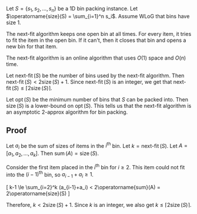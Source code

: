 Let $S = \{s_1, s_2, \ldots, s_n\}$ be a 1D bin packing instance.
Let $\operatorname{size}(S) = \sum_{i=1}^n s_i$.
Assume WLoG that bins have size 1.

The next-fit algorithm keeps one open bin at all times.
For every item, it tries to fit the item in the open bin.
If it can't, then it closes that bin and opens a new bin for that item.

The next-fit algorithm is an online algorithm that uses $O(1)$ space and $O(n)$ time.

Let $\operatorname{next-fit}(S)$ be the number of bins used by the next-fit algorithm.
Then $\operatorname{next-fit}(S) < 2\operatorname{size}(S) + 1$.
Since $\operatorname{next-fit}(S)$ is an integer, we get that
$\operatorname{next-fit}(S) \le \lceil 2\operatorname{size}(S) \rceil$.

Let $\operatorname{opt}(S)$ be the minimum number of bins that $S$ can be packed into.
Then $\operatorname{size}(S)$ is a lower-bound on $\operatorname{opt}(S)$.
This tells us that the next-fit algorithm is an asymptotic 2-approx algorithm for bin packing.

## Proof

Let $a_i$ be the sum of sizes of items in the $i^{\textrm{th}}$ bin.
Let $k = \operatorname{next-fit}(S)$. Let $A = [a_1, a_2, \ldots, a_k]$.
Then $\operatorname{sum}(A) = \operatorname{size}(S)$.

Consider the first item placed in the $i^{\textrm{th}}$ bin for $i \ge 2$.
This item could not fit into the $(i-1)^{\textrm{th}}$ bin,
so $a_{i-1} + a_i \ge 1$.

\[ k-1 \le \sum_{i=2}^k (a_{i-1}+a_i) < 2\operatorname{sum}(A) = 2\operatorname{size}(S) \]

Therefore, $k < 2\operatorname{size}(S)+1$. Since $k$ is an integer,
we also get $k \le \lceil 2\operatorname{size}(S) \rceil$.
